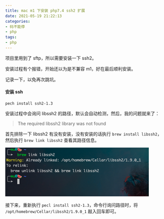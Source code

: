 ```yaml
---
title: mac m1 下安装 php7.4 ssh2 扩展
date: 2021-05-19 21:22:13
categories:
- 码不能停
- php
tags:
- php
---
```


项目里用到了 sftp，所以需要安装一下 ssh2。

安装过程有个报错，开始还以为是不兼容 m1，好在最后顺利安装。

记录一下，以免再次跳坑。

#### 安装 ssh
```shell
pech install ssh2-1.3
```

安装过程中会询问 libssh2 的路径，默认会自动检测，然后，我的问题就来了：
> The required libssh2 library was not found

首先排除一下 libssh2 有没有安装，没有安装的话执行 `brew install libssh2`，然后执行 `brew link libssh2` 查看其路径信息。

![brew-link-libssh](/images/brew-link-libssh.png)

接下来，重新执行 `pecl install ssh2-1.3`，命令行询问路径时，将 `/opt/homebrew/Cellar/libssh2/1.9.0_1` 敲入回车即可。

